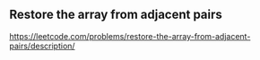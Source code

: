 ## Restore the array from adjacent pairs
https://leetcode.com/problems/restore-the-array-from-adjacent-pairs/description/

